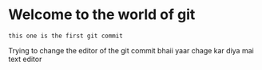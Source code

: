 # Welcome to the world of git
	this one is the first git commit

Trying to change the editor of the git commit
bhaii yaar chage kar diya mai text editor 

